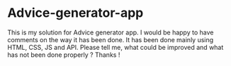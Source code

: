 # Advice-generator-app
This is my solution for Advice generator app. I would be happy to have comments on the way it has been done. It has been done mainly using HTML, CSS, JS and API. Please tell me, what could be improved and what has not been done properly ? Thanks !
